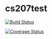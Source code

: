 # cs207test
[![Build Status](https://travis-ci.org/helloCynthiaGS/cs207test.svg?branch=master)](https://travis-ci.org/helloCynthiaGS/cs207test.svg?branch=master)

[![Coverage Status](https://coveralls.io/repos/github/helloCynthiaGS/cs207test/badge.svg)](https://coveralls.io/github/helloCynthiaGS/cs207test)

